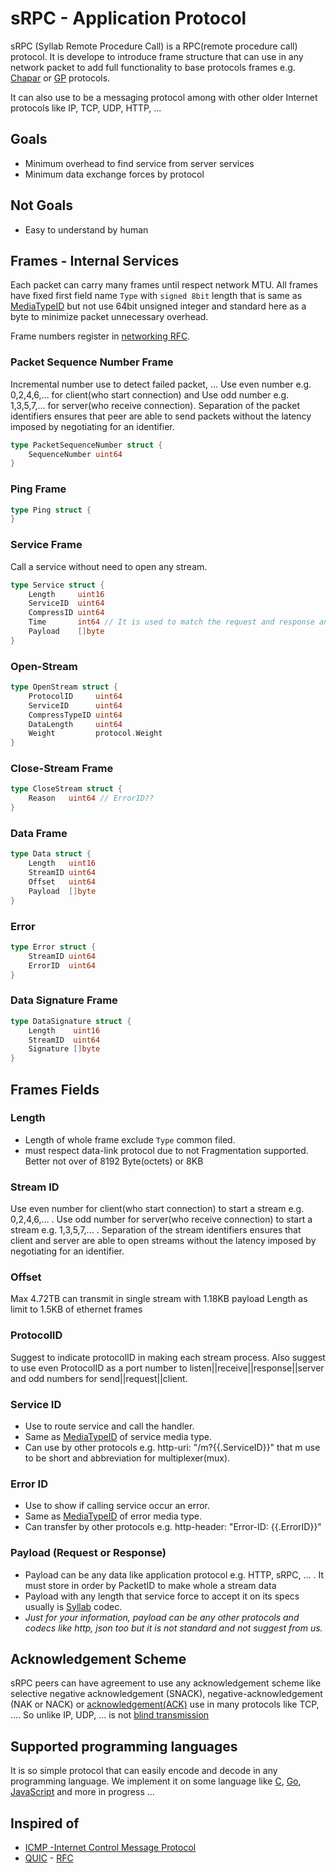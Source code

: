 # sRPC - Application Protocol
sRPC (Syllab Remote Procedure Call) is a RPC(remote procedure call) protocol. It is develope to introduce frame structure that can use in any network packet to add full functionality to base protocols frames e.g. [Chapar](./networking-osi_2-Chapar.md) or [GP](./networking-osi_3-Giti-Network.md) protocols.

It can also use to be a messaging protocol among with other older Internet protocols like IP, TCP, UDP, HTTP, ...

## Goals
- Minimum overhead to find service from server services
- Minimum data exchange forces by protocol

## Not Goals
- Easy to understand by human

## Frames - Internal Services
Each packet can carry many frames until respect network MTU. All frames have fixed first field name `Type` with `signed 8bit` length that is same as [MediaTypeID](./media-type.md) but not use 64bit unsigned integer and standard here as a byte to minimize packet unnecessary overhead.

Frame numbers register in [networking RFC](./networking.md).

### Packet Sequence Number Frame
Incremental number use to detect failed packet, ... Use even number e.g. 0,2,4,6,... for client(who start connection) and Use odd number e.g. 1,3,5,7,... for server(who receive connection). Separation of the packet identifiers ensures that peer are able to send packets without the latency imposed by negotiating for an identifier.
```go
type PacketSequenceNumber struct {
    SequenceNumber uint64
}
```

### Ping Frame
```go
type Ping struct {
}
```

### Service Frame
Call a service without need to open any stream.
```go
type Service struct {
	Length     uint16
	ServiceID  uint64
	CompressID uint64
	Time       int64 // It is used to match the request and response and drop if TTL
	Payload    []byte
}
```

### Open-Stream
```go
type OpenStream struct {
    ProtocolID     uint64
    ServiceID      uint64
    CompressTypeID uint64
    DataLength     uint64
    Weight         protocol.Weight
}
```

### Close-Stream Frame
```go
type CloseStream struct {
    Reason   uint64 // ErrorID??
}
```

### Data Frame
```go
type Data struct {
    Length   uint16
    StreamID uint64
    Offset   uint64
    Payload  []byte
}
```

### Error
```go
type Error struct {
    StreamID uint64
    ErrorID  uint64
}
```

### Data Signature Frame
```go
type DataSignature struct {
	Length    uint16
	StreamID  uint64
	Signature []byte
}
```

## Frames Fields

### Length
- Length of whole frame exclude `Type` common filed.
- must respect data-link protocol due to not Fragmentation supported. Better not over of 8192 Byte(octets) or 8KB

### Stream ID
Use even number for client(who start connection) to start a stream e.g. 0,2,4,6,... . Use odd number for server(who receive connection) to start a stream e.g. 1,3,5,7,... . Separation of the stream identifiers ensures that client and server are able to open streams without the latency imposed by negotiating for an identifier.

### Offset
Max 4.72TB can transmit in single stream with 1.18KB payload Length as limit to 1.5KB of ethernet frames

### ProtocolID
Suggest to indicate protocolID in making each stream process. Also suggest to use even ProtocolID as a port number to listen||receive||response||server and odd numbers for send||request||client.

### Service ID
- Use to route service and call the handler.
- Same as [MediaTypeID](./media-type.md) of service media type.
- Can use by other protocols e.g. http-uri: "/m?{{.ServiceID}}" that m use to be short and abbreviation for multiplexer(mux).

### Error ID
- Use to show if calling service occur an error.
- Same as [MediaTypeID](./media-type.md) of error media type.
- Can transfer by other protocols e.g. http-header: "Error-ID: {{.ErrorID}}"

### Payload (Request or Response)
- Payload can be any data like application protocol e.g. HTTP, sRPC, ... . It must store in order by PacketID to make whole a stream data
- Payload with any length that service force to accept it on its specs usually is [Syllab](./Syllab.md) codec.   
- *Just for your information, payload can be any other protocols and codecs like http, json too but it is not standard and not suggest from us.*

## Acknowledgement Scheme
sRPC peers can have agreement to use any acknowledgement scheme like selective negative acknowledgement (SNACK), negative-acknowledgement (NAK or NACK) or [acknowledgement(ACK)](https://en.wikipedia.org/wiki/Acknowledgement_(data_networks)) use in many protocols like TCP, .... So unlike IP, UDP, ... is not [blind transmission](https://en.wikipedia.org/wiki/Blind_transmission)

## Supported programming languages
It is so simple protocol that can easily encode and decode in any programming language. We implement it on some language like [C](), [Go](https://github.com/GeniusesGroup/libgo/blob/master/srpc), [JavaScript](https://github.com/GeniusesGroup/libjs/blob/master/polyfills/http.js) and more in progress ...

## Inspired of
- [ICMP -Internet Control Message Protocol](https://en.wikipedia.org/wiki/Internet_Control_Message_Protocol)
- [QUIC](https://en.wikipedia.org/wiki/QUIC) - [RFC](https://datatracker.ietf.org/doc/html/rfc9000) 
